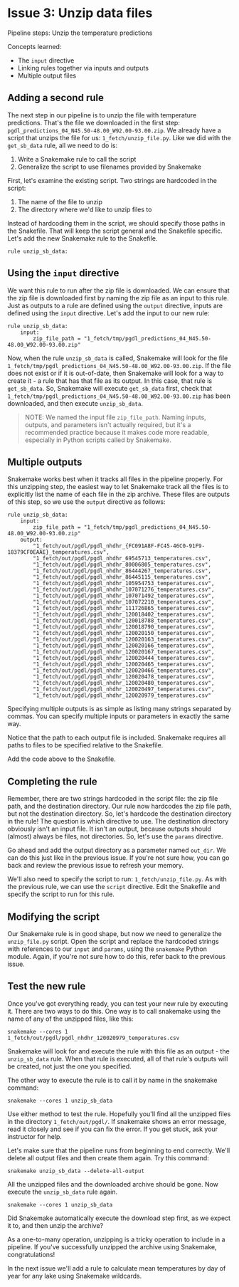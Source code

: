 # Issue 3: Unzip data files

Pipeline steps: Unzip the temperature predictions

Concepts learned:
- The `input` directive
- Linking rules together via inputs and outputs
- Multiple output files

## Adding a second rule

The next step in our pipeline is to unzip the file with temperature predictions.
That's the file we downloaded in the first step: `pgdl_predictions_04_N45.50-48.00_W92.00-93.00.zip`.
We already have a script that unzips the file for us: `1_fetch/unzip_file.py`.
Like we did with the `get_sb_data` rule, all we need to do is:
1. Write a Snakemake rule to call the script
2. Generalize the script to use filenames provided by Snakemake

First, let's examine the existing script.
Two strings are hardcoded in the script:
1. The name of the file to unzip
2. The directory where we'd like to unzip files to

Instead of hardcoding them in the script, we should specify those paths in the Snakefile.
That will keep the script general and the Snakefile specific.
Let's add the new Snakemake rule to the Snakefile.
```
rule unzip_sb_data:
```

## Using the `input` directive

We want this rule to run after the zip file is downloaded.
We can ensure that the zip file is downloaded first by naming the zip file as an input to this rule.
Just as outputs to a rule are defined using the `output` directive, inputs are defined using the `input` directive.
Let's add the input to our new rule:
```
rule unzip_sb_data:
    input:
        zip_file_path = "1_fetch/tmp/pgdl_predictions_04_N45.50-48.00_W92.00-93.00.zip"
```

Now, when the rule `unzip_sb_data` is called, Snakemake will look for the file `1_fetch/tmp/pgdl_predictions_04_N45.50-48.00_W92.00-93.00.zip`.
If the file does not exist or if it is out-of-date, then Snakemake will look for a way to create it - a rule that has that file as its output.
In this case, that rule is `get_sb_data`.
So, Snakemake will execute `get_sb_data` first, check that `1_fetch/tmp/pgdl_predictions_04_N45.50-48.00_W92.00-93.00.zip` has been downloaded, and then execute `unzip_sb_data`.

> NOTE: We named the input file `zip_file_path`.
> Naming inputs, outputs, and parameters isn't actually required, but it's a recommended practice because it makes code more readable, especially in Python scripts called by Snakemake.

## Multiple outputs

Snakemake works best when it tracks all files in the pipeline properly.
For this unzipping step, the easiest way to let Snakemake track all the files is to explicitly list the name of each file in the zip archive.
These files are outputs of this step, so we use the `output` directive as follows:
```
rule unzip_sb_data:
    input:
        zip_file_path = "1_fetch/tmp/pgdl_predictions_04_N45.50-48.00_W92.00-93.00.zip"
    output:
        "1_fetch/out/pgdl/pgdl_nhdhr_{FC091A8F-FC45-46C0-91F9-18379CF0EAAE}_temperatures.csv",
        "1_fetch/out/pgdl/pgdl_nhdhr_69545713_temperatures.csv",
        "1_fetch/out/pgdl/pgdl_nhdhr_80006805_temperatures.csv",
        "1_fetch/out/pgdl/pgdl_nhdhr_86444267_temperatures.csv",
        "1_fetch/out/pgdl/pgdl_nhdhr_86445115_temperatures.csv",
        "1_fetch/out/pgdl/pgdl_nhdhr_105954753_temperatures.csv",
        "1_fetch/out/pgdl/pgdl_nhdhr_107071276_temperatures.csv",
        "1_fetch/out/pgdl/pgdl_nhdhr_107071492_temperatures.csv",
        "1_fetch/out/pgdl/pgdl_nhdhr_107072210_temperatures.csv",
        "1_fetch/out/pgdl/pgdl_nhdhr_111726865_temperatures.csv",
        "1_fetch/out/pgdl/pgdl_nhdhr_120018402_temperatures.csv",
        "1_fetch/out/pgdl/pgdl_nhdhr_120018788_temperatures.csv",
        "1_fetch/out/pgdl/pgdl_nhdhr_120018790_temperatures.csv",
        "1_fetch/out/pgdl/pgdl_nhdhr_120020150_temperatures.csv",
        "1_fetch/out/pgdl/pgdl_nhdhr_120020163_temperatures.csv",
        "1_fetch/out/pgdl/pgdl_nhdhr_120020166_temperatures.csv",
        "1_fetch/out/pgdl/pgdl_nhdhr_120020167_temperatures.csv",
        "1_fetch/out/pgdl/pgdl_nhdhr_120020444_temperatures.csv",
        "1_fetch/out/pgdl/pgdl_nhdhr_120020465_temperatures.csv",
        "1_fetch/out/pgdl/pgdl_nhdhr_120020466_temperatures.csv",
        "1_fetch/out/pgdl/pgdl_nhdhr_120020478_temperatures.csv",
        "1_fetch/out/pgdl/pgdl_nhdhr_120020480_temperatures.csv",
        "1_fetch/out/pgdl/pgdl_nhdhr_120020497_temperatures.csv",
        "1_fetch/out/pgdl/pgdl_nhdhr_120020979_temperatures.csv"
```
Specifying multiple outputs is as simple as listing many strings separated by commas.
You can specify multiple inputs or parameters in exactly the same way.

Notice that the path to each output file is included.
Snakemake requires all paths to files to be specified relative to the Snakefile.

Add the code above to the Snakefile.

## Completing the rule

Remember, there are two strings hardcoded in the script file: the zip file path, and the destination directory.
Our rule now hardcodes the zip file path, but not the destination directory.
So, let's hardcode the destination directory in the rule!
The question is which directive to use.
The destination directory obviously isn't an input file.
It isn't an output, because outputs should (almost) always be files, not directories.
So, let's use the `params` directive.

Go ahead and add the output directory as a parameter named `out_dir`.
We can do this just like in the previous issue.
If you're not sure how, you can go back and review the previous issue to refresh your memory.

We'll also need to specify the script to run: `1_fetch/unzip_file.py`.
As with the previous rule, we can use the `script` directive.
Edit the Snakefile and specify the script to run for this rule.

## Modifying the script

Our Snakemake rule is in good shape, but now we need to generalize the `unzip_file.py` script.
Open the script and replace the hardcoded strings with references to our `input` and `params`, using the `snakemake` Python module.
Again, if you're not sure how to do this, refer back to the previous issue.

## Test the new rule

Once you've got everything ready, you can test your new rule by executing it.
There are two ways to do this.
One way is to call snakemake using the name of any of the unzipped files, like this:
```
snakemake --cores 1 1_fetch/out/pgdl/pgdl_nhdhr_120020979_temperatures.csv
```
Snakemake will look for and execute the rule with this file as an output - the `unzip_sb_data` rule.
When that rule is executed, all of that rule's outputs will be created, not just the one you specified.

The other way to execute the rule is to call it by name in the snakemake command:
```
snakemake --cores 1 unzip_sb_data
```
Use either method to test the rule.
Hopefully you'll find all the unzipped files in the directory `1_fetch/out/pgdl/`.
If snakemake shows an error message, read it closely and see if you can fix the error.
If you get stuck, ask your instructor for help.

Let's make sure that the pipeline runs from beginning to end correctly.
We'll delete all output files and then create them again.
Try this command:
```
snakemake unzip_sb_data --delete-all-output
```
All the unzipped files and the downloaded archive should be gone.
Now execute the `unzip_sb_data` rule again.
```
snakemake --cores 1 unzip_sb_data
```
Did Snakemake automatically execute the download step first, as we expect it to, and then unzip the archive?

As a one-to-many operation, unzipping is a tricky operation to include in a pipeline.
If you've successfully unzipped the archive using Snakemake, congratulations!

In the next issue we'll add a rule to calculate mean temperatures by day of year for any lake using Snakemake wildcards.

